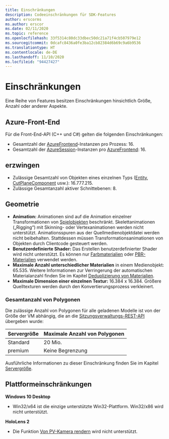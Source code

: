 ```yaml
---
title: Einschränkungen
description: Codeeinschränkungen für SDK-Features
author: erscorms
ms.author: erscor
ms.date: 02/11/2020
ms.topic: reference
ms.openlocfilehash: 33f5314c80dc33dbec50dc21a71f4cb507979e12
ms.sourcegitcommit: 0dcafc8436a0fe3ba12cb82384d6b69c9a6b9536
ms.translationtype: HT
ms.contentlocale: de-DE
ms.lasthandoff: 11/10/2020
ms.locfileid: "94427427"
---
```

# <a name="limitations"></a>Einschränkungen

Eine Reihe von Features besitzen Einschränkungen hinsichtlich Größe, Anzahl oder anderer Aspekte.

## <a name="azure-frontend"></a>Azure-Front-End

Für die Front-End-API (C++ und C#) gelten die folgenden Einschränkungen:
* Gesamtzahl der [AzureFrontend](/dotnet/api/microsoft.azure.remoterendering.azurefrontend)-Instanzen pro Prozess: 16.
* Gesamtzahl der [AzureSession](/dotnet/api/microsoft.azure.remoterendering.azuresession)-Instanzen pro [AzureFrontend](/dotnet/api/microsoft.azure.remoterendering.azurefrontend): 16.

## <a name="objects"></a>erzwingen

* Zulässige Gesamtzahl von Objekten eines einzelnen Typs ([Entity](../concepts/entities.md), [CutPlaneComponent](../overview/features/cut-planes.md) usw.): 16.777.215.
* Zulässige Gesamtanzahl aktiver Schnittebenen: 8.

## <a name="geometry"></a>Geometrie

* **Animation:** Animationen sind auf die Animation einzelner Transformationen von [Spielobjekten](../concepts/entities.md) beschränkt. Skelettanimationen („Rigging“) mit Skinning- oder Vertexanimationen werden nicht unterstützt. Animationsspuren aus der Quellmedienobjektdatei werden nicht beibehalten. Stattdessen müssen Transformationsanimationen von Objekten durch Clientcode gesteuert werden.
* **Benutzerdefinierte Shader:** Das Erstellen benutzerdefinierter Shader wird nicht unterstützt. Es können nur [Farbmaterialien](../overview/features/color-materials.md) oder [PBR-Materialien](../overview/features/pbr-materials.md) verwendet werden.
* **Maximale Anzahl unterschiedlicher Materialien** in einem Medienobjekt: 65.535. Weitere Informationen zur Verringerung der automatischen Materialanzahl finden Sie im Kapitel [Deduplizierung von Materialien](../how-tos/conversion/configure-model-conversion.md#material-de-duplication).
* **Maximale Dimension einer einzelnen Textur:** 16.384 x 16.384. Größere Quelltexturen werden durch den Konvertierungsprozess verkleinert.

### <a name="overall-number-of-polygons"></a>Gesamtanzahl von Polygonen

Die zulässige Anzahl von Polygonen für alle geladenen Modelle ist von der Größe der VM abhängig, die an die [Sitzungsverwaltungs-REST-API](../how-tos/session-rest-api.md#create-a-session) übergeben wurde:

| Servergröße | Maximale Anzahl von Polygonen |
|:--------|:------------------|
|Standard| 20 Mio. |
|premium| Keine Begrenzung |

Ausführliche Informationen zu dieser Einschränkung finden Sie im Kapitel [Servergröße](../reference/vm-sizes.md).

## <a name="platform-limitations"></a>Plattformeinschränkungen

**Windows 10 Desktop**

* Win32/x64 ist die einzige unterstützte Win32-Plattform. Win32/x86 wird nicht unterstützt.

**HoloLens 2**

* Die Funktion [Von PV-Kamera rendern](/windows/mixed-reality/mixed-reality-capture-for-developers#render-from-the-pv-camera-opt-in) wird nicht unterstützt.